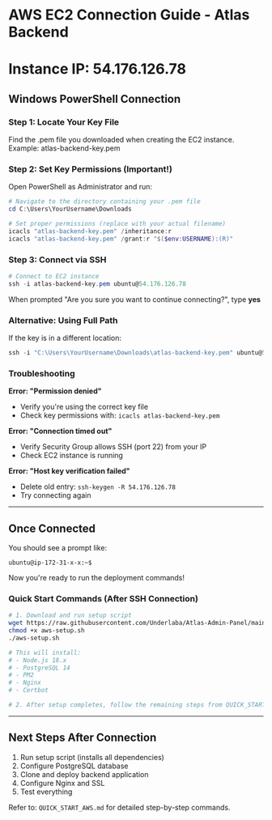 # AWS EC2 Connection Guide - Atlas Backend
# Instance IP: 54.176.126.78

## Windows PowerShell Connection

### Step 1: Locate Your Key File
Find the .pem file you downloaded when creating the EC2 instance.
Example: atlas-backend-key.pem

### Step 2: Set Key Permissions (Important!)

Open PowerShell as Administrator and run:

```powershell
# Navigate to the directory containing your .pem file
cd C:\Users\YourUsername\Downloads

# Set proper permissions (replace with your actual filename)
icacls "atlas-backend-key.pem" /inheritance:r
icacls "atlas-backend-key.pem" /grant:r "$($env:USERNAME):(R)"
```

### Step 3: Connect via SSH

```powershell
# Connect to EC2 instance
ssh -i atlas-backend-key.pem ubuntu@54.176.126.78
```

When prompted "Are you sure you want to continue connecting?", type **yes**

### Alternative: Using Full Path

If the key is in a different location:

```powershell
ssh -i "C:\Users\YourUsername\Downloads\atlas-backend-key.pem" ubuntu@54.176.126.78
```

### Troubleshooting

**Error: "Permission denied"**
- Verify you're using the correct key file
- Check key permissions with: `icacls atlas-backend-key.pem`

**Error: "Connection timed out"**
- Verify Security Group allows SSH (port 22) from your IP
- Check EC2 instance is running

**Error: "Host key verification failed"**
- Delete old entry: `ssh-keygen -R 54.176.126.78`
- Try connecting again

---

## Once Connected

You should see a prompt like:
```
ubuntu@ip-172-31-x-x:~$
```

Now you're ready to run the deployment commands!

### Quick Start Commands (After SSH Connection)

```bash
# 1. Download and run setup script
wget https://raw.githubusercontent.com/Underlaba/Atlas-Admin-Panel/main/backend-core/aws-setup.sh
chmod +x aws-setup.sh
./aws-setup.sh

# This will install:
# - Node.js 18.x
# - PostgreSQL 14
# - PM2
# - Nginx
# - Certbot

# 2. After setup completes, follow the remaining steps from QUICK_START_AWS.md
```

---

## Next Steps After Connection

1. Run setup script (installs all dependencies)
2. Configure PostgreSQL database
3. Clone and deploy backend application
4. Configure Nginx and SSL
5. Test everything

Refer to: `QUICK_START_AWS.md` for detailed step-by-step commands.
